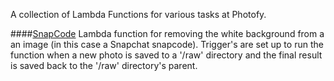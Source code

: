 A collection of Lambda Functions for various tasks at Photofy.

####[SnapCode](https://github.com/bcruddy/pfy-lambda/tree/master/snapcode)
Lambda function for removing the white background from a an image (in this case a Snapchat snapcode).
Trigger's are set up to run the function when a new photo is saved to a '/raw' directory and the 
final result is saved back to the '/raw' directory's parent.
